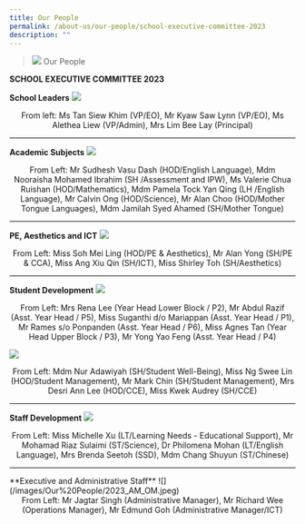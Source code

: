 ```yaml
---
title: Our People
permalink: /about-us/our-people/school-executive-committee-2023
description: ""
---
```


> ![](/images/About%20Us/banner2-with%20bg.jpg)
> Our People

**SCHOOL EXECUTIVE COMMITTEE 2023**

**School Leaders**
![](/images/Our%20People/2023_Sch_Leader.jpeg)

<center>From left: Ms Tan Siew Khim (VP/EO), Mr Kyaw Saw Lynn (VP/EO), Ms Alethea Liew (VP/Admin),
Mrs Lim Bee Lay (Principal)</center>

<hr style="height:1px;border-width:0;color:gray;background-color:black">

**Academic Subjects**
![](/images/Our%20People/2023_Academic_Subj.jpeg)
<center>From Left: Mr Sudhesh Vasu Dash (HOD/English Language), Mdm Nooraisha Mohamed Ibrahim (SH /Assessment and IPW), Ms Valerie Chua Ruishan (HOD/Mathematics), Mdm Pamela Tock Yan Qing (LH /English Language), Mr Calvin Ong (HOD/Science), Mr Alan Choo (HOD/Mother Tongue Languages),
Mdm Jamilah Syed Ahamed (SH/Mother Tongue)</center>

<hr style="height:1px;border-width:0;color:gray;background-color:black">

**PE, Aesthetics and ICT**
![](/images/Our%20People/2023_PE_AES_ICT.jpeg)
<center>From Left: Miss Soh Mei Ling (HOD/PE & Aesthetics), Mr Alan Yong (SH/PE & CCA),
Miss Ang Xiu Qin (SH/ICT), Miss Shirley Toh (SH/Aesthetics)</center>

<hr style="height:1px;border-width:0;color:gray;background-color:black">

**Student Development**
![](/images/Our%20People/2023_Student_Develop.jpeg)
<center>From Left: Mrs Rena Lee (Year Head Lower Block / P2), Mr Abdul Razif (Asst. Year Head / P5),
Miss Suganthi d/o Mariappan (Asst. Year Head / P1), Mr Rames s/o Ponpanden (Asst. Year Head / P6), Miss Agnes Tan (Year Head Upper Block / P3), Mr Yong Yao Feng (Asst. Year Head / P4)</center>	
	
![](/images/Our%20People/2023_Student_Develop2.jpeg)
<center>From Left: Mdm Nur Adawiyah (SH/Student Well-Being), Miss Ng Swee Lin (HOD/Student Management), Mr Mark Chin (SH/Student Management), 
Mrs Desri Ann Lee (HOD/CCE), Miss Kwek Audrey (SH/CCE)</center>
	
<hr style="height:1px;border-width:0;color:gray;background-color:black">

**Staff Development**
![](/images/Our%20People/2023_Staff_Development.jpeg)
<center>From Left: Miss Michelle Xu (LT/Learning Needs - Educational Support), 
Mr Mohamad Riaz Sulaimi (ST/Science), Dr Philomena Mohan (LT/English Language), 
Mrs Brenda Seetoh (SSD), Mdm Chang Shuyun (ST/Chinese)</center>

<hr style="height:1px;border-width:0;color:gray;background-color:black">
**Executive and Administrative Staff**
![](/images/Our%20People/2023_AM_OM.jpeg)
<center>From Left: Mr Jagtar Singh (Administrative Manager), Mr Richard Wee (Operations Manager), 
Mr Edmund Goh (Administrative Manager/ICT)</center>
